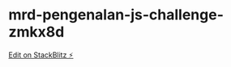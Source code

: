 # mrd-pengenalan-js-challenge-zmkx8d

[Edit on StackBlitz ⚡️](https://stackblitz.com/edit/mrd-pengenalan-js-challenge-zmkx8d)